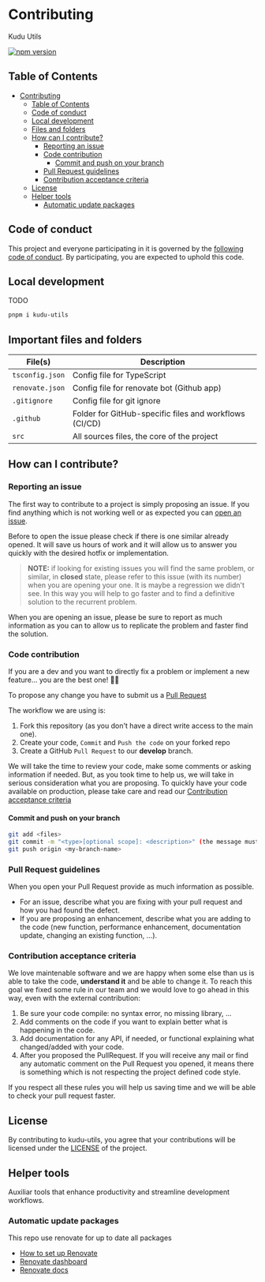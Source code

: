# Contributing

Kudu Utils

<a href="https://www.npmjs.com/package/kudu-utils"><img src="https://img.shields.io/npm/v/kudu-utils?style=flat&logo=npm" alt="npm version" /></a>

## Table of Contents

- [Contributing](#contributing)
  - [Table of Contents](#table-of-contents)
  - [Code of conduct](#code-of-conduct)
  - [Local development](#local-development)
  - [Files and folders](#files-and-folders)
  - [How can I contribute?](#how-can-i-contribute)
    - [Reporting an issue](#reporting-an-issue)
    - [Code contribution](#code-contribution)
      - [Commit and push on your branch](#commit-and-push-on-your-branch)
    - [Pull Request guidelines](#pull-request-guidelines)
    - [Contribution acceptance criteria](#contribution-acceptance-criteria)
  - [License](#license)
  - [Helper tools](#helper-tools)
    - [Automatic update packages](#automatic-update-packages)

## Code of conduct

This project and everyone participating in it is governed by the [following code of conduct](CODE_OF_CONDUCT.md). By participating, you are expected to uphold this code.

## Local development

TODO

```sh
pnpm i kudu-utils
```

## Important files and folders

| File(s)         | Description                                            |
| --------------- | ------------------------------------------------------ |
| `tsconfig.json` | Config file for TypeScript                             |
| `renovate.json` | Config file for renovate bot (Github app)              |
| `.gitignore`    | Config file for git ignore                             |
| `.github`       | Folder for GitHub-specific files and workflows (CI/CD) |
| `src`           | All sources files, the core of the project             |

## How can I contribute?

### Reporting an issue

The first way to contribute to a project is simply proposing an issue. If you find anything which is not working well or as expected you can [open an issue](https://github.com/kudu-consultant/kudu-utils/issues/new).

Before to open the issue please check if there is one similar already opened. It will save us hours of work and it will allow us to answer you quickly with the desired hotfix or implementation.

> **NOTE:** if looking for existing issues you will find the same problem, or similar, in **closed** state, please refer to this issue (with its number) when you are opening your one. It is maybe a regression we didn't see. In this way you will help to go faster and to find a definitive solution to the recurrent problem.

When you are opening an issue, please be sure to report as much information as you can to allow us to replicate the problem and faster find the solution.

### Code contribution

If you are a dev and you want to directly fix a problem or implement a new feature... you are the best one! :clap::clap:

To propose any change you have to submit us a [Pull Request](https://help.github.com/articles/about-pull-requests/)

The workflow we are using is:

1. Fork this repository (as you don't have a direct write access to the main one).
2. Create your code, `Commit` and `Push the code` on your forked repo
3. Create a GitHub `Pull Request` to our **develop** branch.

We will take the time to review your code, make some comments or asking information if needed. But, as you took time to help us, we will take in serious consideration what you are proposing.
To quickly have your code available on production, please take care and read our [Contribution acceptance criteria](#contribution-acceptance-criteria)

#### Commit and push on your branch

```bash
git add <files>
git commit -m "<type>[optional scope]: <description>" (the message must follow https://www.conventionalcommits.org guidelines)
git push origin <my-branch-name>
```

### Pull Request guidelines

When you open your Pull Request provide as much information as possible.

- For an issue, describe what you are fixing with your pull request and how you had found the defect.
- If you are proposing an enhancement, describe what you are adding to the code (new function, performance enhancement, documentation update, changing an existing function, ...).

### Contribution acceptance criteria

We love maintenable software and we are happy when some else than us is able to take the code, **understand it** and be able to change it.
To reach this goal we fixed some rule in our team and we would love to go ahead in this way, even with the external contribution:

1. Be sure your code compile: no syntax error, no missing library, ...
2. Add comments on the code if you want to explain better what is happening in the code.
3. Add documentation for any API, if needed, or functional explaining what changed/added with your code.
4. After you proposed the PullRequest. If you will receive any mail or find any automatic comment on the Pull Request you opened, it means there is something which is not respecting the project defined code style.

If you respect all these rules you will help us saving time and we will be able to check your pull request faster.

## License

By contributing to kudu-utils, you agree that your contributions will be licensed
under the [LICENSE](LICENSE) of the project.

## Helper tools

Auxiliar tools that enhance productivity and streamline development workflows.

### Automatic update packages

This repo use renovate for up to date all packages

- [How to set up Renovate](https://github.com/renovatebot/tutorial)
- [Renovate dashboard](https://developer.mend.io/github/kudu-consultant/landing)
- [Renovate docs](https://docs.renovatebot.com/)
